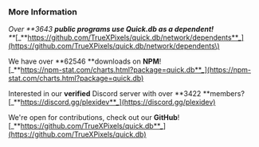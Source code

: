 ### More Information

_Over **3643 **public programs use **Quick.db** as a dependent!**        
**_[_**https://github.com/TrueXPixels/quick.db/network/dependents**_](https://github.com/TrueXPixels/quick.db/network/dependents\)

We have over **62546 **downloads on **NPM**!  
[_**https://npm-stat.com/charts.html?package=quick.db**_](https://npm-stat.com/charts.html?package=quick.db)

Interested in our **verified** Discord server with over **3422 **members?  
[_**https://discord.gg/plexidev**_](https://discord.gg/plexidev)

We're open for contributions, check out our **GitHub**!  
[_**https://github.com/TrueXPixels/quick.db**_](https://github.com/TrueXPixels/quick.db)

